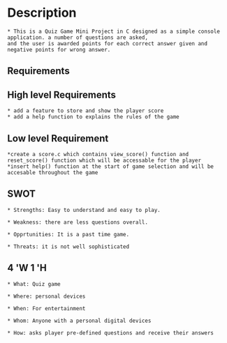 
# Description

    * This is a Quiz Game Mini Project in C designed as a simple console application. a number of questions are asked, 
    and the user is awarded points for each correct answer given and negative points for wrong answer.

## Requirements
## High level Requirements

    * add a feature to store and show the player score
    * add a help function to explains the rules of the game
    
## Low level Requirement

    *create a score.c which contains view_score() function and  reset_score() function which will be accessable for the player
    *insert help() function at the start of game selection and will be accesable throughout the game

## SWOT

    * Strengths: Easy to understand and easy to play.

    * Weakness: there are less questions overall.

    * Opprtunities: It is a past time game.

    * Threats: it is not well sophisticated

## 4 'W 1 'H

    * What: Quiz game

    * Where: personal devices

    * When: For entertainment

    * Whom: Anyone with a personal digital devices

    * How: asks player pre-defined questions and receive their answers

